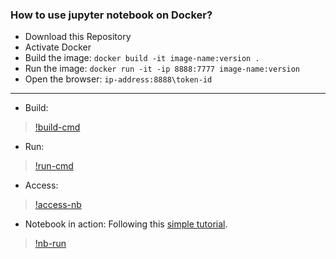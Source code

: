 ### How to use jupyter notebook on Docker?
* Download this Repository
* Activate Docker
* Build the image: `docker build -it image-name:version .`
* Run the image: `docker run -it -ip 8888:7777 image-name:version`
* Open the browser: `ip-address:8888\token-id`

________________________

* Build:
> [!build-cmd](files/1-build.png)

* Run:
> [!run-cmd](files/2-run.png)

* Access:
> [!access-nb](files/3-browser.png)

* Notebook in action:
Following this [simple tutorial](https://nbviewer.jupyter.org/github/jrjohansson/scientific-python-lectures/blob/master/Lecture-4-Matplotlib.ipynb).
> [!nb-run](files/4-nb.png)
